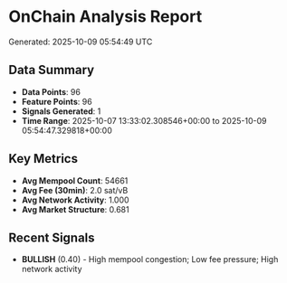# OnChain Analysis Report
Generated: 2025-10-09 05:54:49 UTC

## Data Summary
- **Data Points**: 96
- **Feature Points**: 96
- **Signals Generated**: 1
- **Time Range**: 2025-10-07 13:33:02.308546+00:00 to 2025-10-09 05:54:47.329818+00:00

## Key Metrics
- **Avg Mempool Count**: 54661
- **Avg Fee (30min)**: 2.0 sat/vB
- **Avg Network Activity**: 1.000
- **Avg Market Structure**: 0.681

## Recent Signals
- **BULLISH** (0.40) - High mempool congestion; Low fee pressure; High network activity
